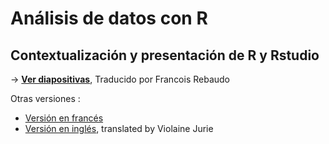 # Análisis de datos con R

## Contextualización y presentación de R y Rstudio

-> [**Ver diapositivas**](https://huguespecout.github.io/R_presentation_SP/#/), Traducido por Francois Rebaudo

Otras versiones :
- [Versión en francés](https://huguespecout.github.io/R_presentation_FR/#/)
- [Versión en inglés](https://huguespecout.github.io/R_presentation_EN/#/), translated by Violaine Jurie       
